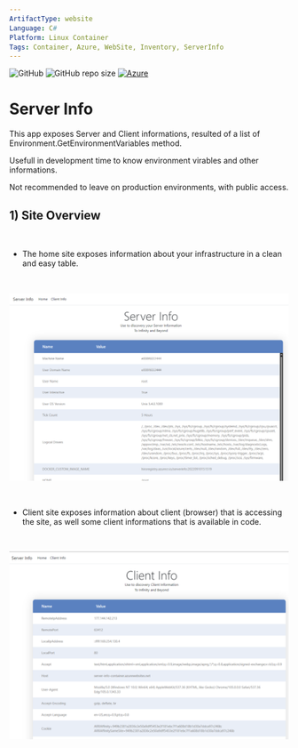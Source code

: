 ```yaml
---
ArtifactType: website
Language: C#
Platform: Linux Container
Tags: Container, Azure, WebSite, Inventory, ServerInfo
---
```


![GitHub](https://img.shields.io/github/license/microsoft/server-info-container) ![GitHub repo size](https://img.shields.io/github/repo-size/microsoft/server-info-container) [![Azure](https://badgen.net/badge/icon/azure?icon=azure&label)](https://azure.microsoft.com)

# Server Info
This app exposes Server and Client informations, resulted of a list of Environment.GetEnvironmentVariables method.

Usefull in development time to know environment virables and other informations.


Not recommended to leave on production environments, with public access.

## 1) Site Overview

<br/>

- The home site exposes information about your infrastructure in a clean and easy table. 

<br/>

![Overview](images/server-info-1.png)

<br/>

- Client site exposes information about client (browser) that is accessing the site, as well some client informations that is available in code.

<br/>

![Overview](images/server-info-2.png)
